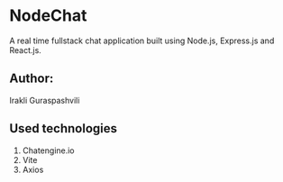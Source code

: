 # NodeChat
A real time fullstack chat application built using Node.js, Express.js and React.js.

## Author:
Irakli Guraspashvili

## Used technologies
1. Chatengine.io
2. Vite
3. Axios
